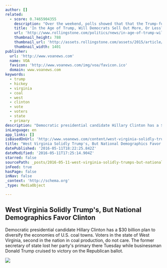 ```yaml
---
author: []
related:
  - score: 0.7465904355
    description: "Over the weekend, polls showed that that the Trump-fueled collapse of the Republican Party is reaching historic depths. According to CNN, the GOP's approval rating is now down to 32 percent, the lowest level in over two decades."
    title: 'In the Age of Trump, Will Democrats Sell Out More, Or Less?'
    url: 'http://www.rollingstone.com/politics/news/in-age-of-trump-will-democrats-sell-out-more-or-less-20150728'
    thumbnail_height: 788
    thumbnail_url: 'http://assets.rollingstone.com/assets/2015/article/in-age-of-trump-will-democrats-sell-out-more-or-less-20150728/204173/large_rect/1438088804/1401x788-h_14698159.jpg'
    thumbnail_width: 1401
publisher:
  url: 'http://www.voanews.com'
  name: VOA
  favicon: 'http://www.voanews.com/img/voa/favicon.ico'
  domain: www.voanews.com
keywords:
  - trump
  - hickey
  - virginia
  - coal
  - west
  - clinton
  - vote
  - voters
  - state
  - primary
description: "Democratic presidential candidate Hillary Clinton has a $30 billion plan to diversify the economies of U.S. coal towns. Voters in the state of West Virginia, second in the nation in coal production, do not care. The former secretary of state lost her party's primary there Tuesday while businessman Donald Trump cruised to victory on the Republican ballot."
inLanguage: en
app_links: []
isBasedOnUrl: 'http://www.voanews.com/content/west-virginia-solidly-trump-but-national-demographics-favor-clinton/3324651.html'
title: "West Virginia Solidly Trump's, But National Demographics Favor Clinton"
datePublished: '2016-05-11T18:22:25.842Z'
dateModified: '2016-05-11T17:25:14.904Z'
starred: false
sourcePath: _posts/2016-05-11-west-virginia-solidly-trumps-but-national-demographics-fav.md
inFeed: true
hasPage: false
inNav: false
_context: 'http://schema.org'
_type: MediaObject

---
```

<article style=""><h1>West Virginia Solidly Trump's, But National Demographics Favor Clinton</h1><p>Democratic presidential candidate Hillary Clinton has a $30 billion plan to diversify the economies of U.S. coal towns. Voters in the state of West Virginia, second in the nation in coal production, do not care. The former secretary of state lost her party's primary there Tuesday while businessman Donald Trump cruised to victory on the Republican ballot.</p><img src="http://gdb.voanews.com/5B91B002-0B99-48D3-8132-3D9772176D43_w640_s.jpg" /></article>